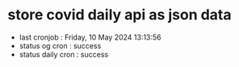 # store covid daily api as json data

- last cronjob : Friday, 10 May 2024 13:13:56
- status og cron : success
- status daily cron : success
      
      